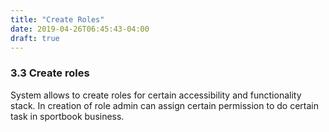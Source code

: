 ```yaml
---
title: "Create Roles"
date: 2019-04-26T06:45:43-04:00
draft: true
---
```


### 3.3 Create roles

System allows to create roles for certain accessibility and functionality stack.
In creation of role admin can assign certain permission to do certain task in sportbook business.
